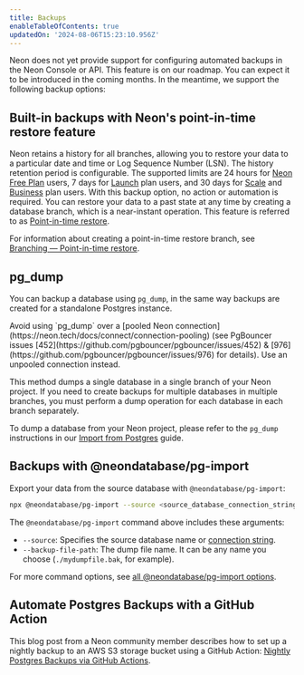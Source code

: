 ```yaml
---
title: Backups
enableTableOfContents: true
updatedOn: '2024-08-06T15:23:10.956Z'
---
```


Neon does not yet provide support for configuring automated backups in the Neon Console or API. This feature is on our roadmap. You can expect it to be introduced in the coming months. In the meantime, we support the following backup options:

## Built-in backups with Neon's point-in-time restore feature

Neon retains a history for all branches, allowing you to restore your data to a particular date and time or Log Sequence Number (LSN). The history retention period is configurable. The supported limits are 24 hours for [Neon Free Plan](/docs/introduction/plans#free-plan) users, 7 days for [Launch](/docs/introduction/plans#launch) plan users, and 30 days for [Scale](/docs/introduction/plans#scale) and [Business](/docs/introduction/plans#business) plan users. With this backup option, no action or automation is required. You can restore your data to a past state at any time by creating a database branch, which is a near-instant operation. This feature is referred to as [Point-in-time restore](/docs/introduction/point-in-time-restore).

For information about creating a point-in-time restore branch, see [Branching — Point-in-time restore](/docs/guides/branching-pitr).

## pg_dump

You can backup a database using `pg_dump`, in the same way backups are created for a standalone Postgres instance.

<Admonition type="important">
Avoid using `pg_dump` over a [pooled Neon connection](https://neon.tech/docs/connect/connection-pooling) (see PgBouncer issues [452](https://github.com/pgbouncer/pgbouncer/issues/452) & [976](https://github.com/pgbouncer/pgbouncer/issues/976) for details). Use an unpooled connection instead.
</Admonition>

This method dumps a single database in a single branch of your Neon project. If you need to create backups for multiple databases in multiple branches, you must perform a dump operation for each database in each branch separately.

To dump a database from your Neon project, please refer to the `pg_dump` instructions in our [Import from Postgres](/docs/import/import-from-postgres) guide.

## Backups with @neondatabase/pg-import

Export your data from the source database with `@neondatabase/pg-import`:

```bash shouldWrap
npx @neondatabase/pg-import --source <source_database_connection_string> --backup-file-path <dump_file_name>
```

The `@neondatabase/pg-import` command above includes these arguments:

- `--source`: Specifies the source database name or [connection string](https://www.postgresql.org/docs/current/libpq-connect.html#LIBPQ-CONNSTRING).
- `--backup-file-path`: The dump file name. It can be any name you choose (`./mydumpfile.bak`, for example).

For more command options, see [all @neondatabase/pg-import options](https://github.com/neondatabase/pg-import?tab=readme-ov-file#flags-and-options).

## Automate Postgres Backups with a GitHub Action

This blog post from a Neon community member describes how to set up a nightly backup to an AWS S3 storage bucket using a GitHub Action: [Nightly Postgres Backups via GitHub Actions](https://joshstrange.com/2024/04/26/nightly-postgres-backups-via-github-actions/).

<NeedHelp/>

